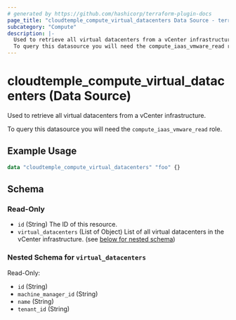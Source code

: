 ```yaml
---
# generated by https://github.com/hashicorp/terraform-plugin-docs
page_title: "cloudtemple_compute_virtual_datacenters Data Source - terraform-provider-cloudtemple"
subcategory: "Compute"
description: |-
  Used to retrieve all virtual datacenters from a vCenter infrastructure.
  To query this datasource you will need the compute_iaas_vmware_read role.
---
```


# cloudtemple_compute_virtual_datacenters (Data Source)

Used to retrieve all virtual datacenters from a vCenter infrastructure.

To query this datasource you will need the `compute_iaas_vmware_read` role.

## Example Usage

```terraform
data "cloudtemple_compute_virtual_datacenters" "foo" {}
```

<!-- schema generated by tfplugindocs -->
## Schema

### Read-Only

- `id` (String) The ID of this resource.
- `virtual_datacenters` (List of Object) List of all virtual datacenters in the vCenter infrastructure. (see [below for nested schema](#nestedatt--virtual_datacenters))

<a id="nestedatt--virtual_datacenters"></a>
### Nested Schema for `virtual_datacenters`

Read-Only:

- `id` (String)
- `machine_manager_id` (String)
- `name` (String)
- `tenant_id` (String)


